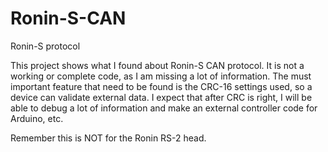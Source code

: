 # Ronin-S-CAN
Ronin-S protocol


This project shows what I found about Ronin-S CAN protocol. It is not a working or complete code, as I am missing a lot of information. The must important feature that need to be found is the CRC-16 settings used, so a device can validate external data. I expect that after CRC is right, I will be able to debug a lot of information and make an external controller code for Arduino, etc.

Remember this is NOT for the Ronin RS-2 head.
